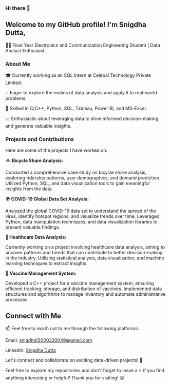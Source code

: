 ### Hi there 👋
## Welcome to my GitHub profile! I'm Snigdha Dutta,

👩‍💻 Final Year Electronics and Communication Engineering Student | Data Analyst Enthusiast

### **About Me**

🎓 Currently working as an SQL Intern at Celebal Technology Private Limited.

💡 Eager to explore the realms of data analysis and apply it to real-world problems.

🌟 Skilled in C/C++, Python, SQL, Tableau, Power BI, and MS-Excel.

📈 Enthusiastic about leveraging data to drive informed decision-making and generate valuable insights.

### **Projects and Contributions**

Here are some of the projects I have worked on:

🚲 **Bicycle Share Analysis:**

Conducted a comprehensive case study on bicycle share analysis, exploring ridership patterns, user demographics, and demand prediction. Utilized Python, SQL, and data visualization tools to gain meaningful insights from the data.

🌍 **COVID-19 Global Data Set Analysis:**

Analyzed the global COVID-19 data set to understand the spread of the virus, identify hotspot regions, and visualize trends over time. Leveraged Python, data manipulation techniques, and data visualization libraries to present valuable findings.

**🏥 Healthcare Data Analysis:** 

Currently working on a project involving healthcare data analysis, aiming to uncover patterns and trends that can contribute to better decision-making in the industry. Utilizing statistical analysis, data visualization, and machine learning techniques to extract insights.

💉 **Vaccine Management System:** 

Developed a C++ project for a vaccine management system, ensuring efficient tracking, storage, and distribution of vaccines. Implemented data structures and algorithms to manage inventory and automate administrative processes.

## **Connect with Me**

📫 Feel free to reach out to me through the following platforms:

Email: snigdha12000320049@gmail.com

LinkedIn: [Snigdha Dutta](https://www.linkedin.com/in/snigdha-dutta-bba89520a)

Let's connect and collaborate on exciting data-driven projects! 🤝

Feel free to explore my repositories and don't forget to leave a ⭐️ if you find anything interesting or helpful! Thank you for visiting! 😊
